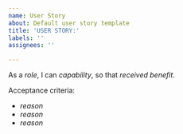 ```yaml
---
name: User Story
about: Default user story template
title: 'USER STORY:'
labels: ''
assignees: ''

---
```


As a *role*, I can *capability*, so that *received benefit*.

Acceptance criteria:
- *reason*
- *reason*
- *reason*
